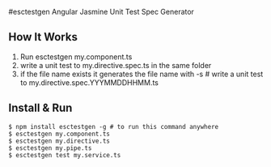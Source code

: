 #esctestgen
Angular Jasmine Unit Test Spec Generator

## How It Works


1. Run esctestgen my.component.ts 
2. write a unit test to my.directive.spec.ts in the same folder 
3. if the file name exists it generates the file name with -s # write a unit test to my.directive.spec.YYYMMDDHHMM.ts


## Install & Run
```
$ npm install esctestgen -g # to run this command anywhere
$ esctestgen my.component.ts 
$ esctestgen my.directive.ts 
$ esctestgen my.pipe.ts 
$ esctestgen test my.service.ts